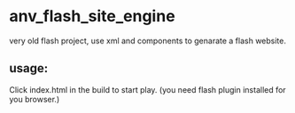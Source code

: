 # anv_flash_site_engine
very old flash project, use xml and components to genarate a flash website.

## usage:

Click index.html in the build to start play. (you need flash plugin installed for you browser.)
